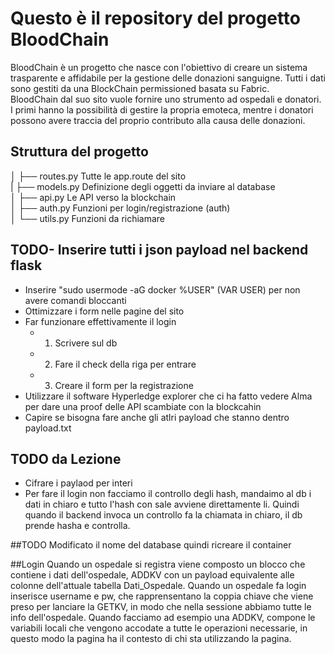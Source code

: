# Questo è il repository del progetto BloodChain
BloodChain è un progetto che nasce con l'obiettivo di creare un sistema trasparente e affidabile per la gestione delle donazioni sanguigne. Tutti i dati sono gestiti da una BlockChain permissioned basata su Fabric. \
BloodChain dal suo sito vuole fornire uno strumento ad ospedali e donatori. I primi hanno la possibilità di gestire la propria emoteca, mentre i donatori possono avere traccia del proprio contributo alla causa delle donazioni.

## Struttura del progetto
│   ├── routes.py          Tutte le app.route del sito \
|   ├── models.py          Definizione degli oggetti da inviare al database \
│   ├── api.py             Le API verso la blockchain \
│   ├── auth.py            Funzioni per login/registrazione  (auth)\
│   └── utils.py           Funzioni da richiamare

## TODO- Inserire tutti i json payload nel backend flask
- Inserire "sudo usermode -aG docker %USER" (VAR USER) per non avere comandi bloccanti
- Ottimizzare i form  nelle pagine del sito
- Far funzionare effettivamente il login
    -  1. Scrivere sul db
    -  2. Fare il check della riga per entrare
    -  3. Creare il form per la registrazione
- Utilizzare il software Hyperledge explorer che ci ha fatto vedere Alma per dare una proof delle API scambiate con la blockcahin
- Capire se bisogna fare anche gli atlri payload che stanno dentro payload.txt


## TODO da Lezione
- Cifrare i paylaod per interi
- Per fare il login non facciamo il controllo degli hash, mandaimo al db i dati in chiaro e tutto l'hash con sale avviene direttamente li. Quindi quando il backend invoca un controllo fa la chiamata in chiaro, il db prende hasha e controlla.


##TODO
Modificato il nome del database quindi ricreare il container

##Login
Quando un ospedale si registra viene composto un blocco che contiene i dati dell'ospedale, ADDKV con un payload equivalente alle colonne dell'attuale tabella Dati_Ospedale. Quando un ospedale fa login inserisce username e pw, che rapprensentano la coppia chiave che viene preso per lanciare la GETKV, in modo che nella sessione abbiamo tutte le info dell'ospedale. 
Quando facciamo ad esempio una ADDKV, compone le variabili locali che vengono accodate a tutte le operazioni necessarie, in questo modo la pagina ha il contesto di chi sta utilizzando la pagina.
